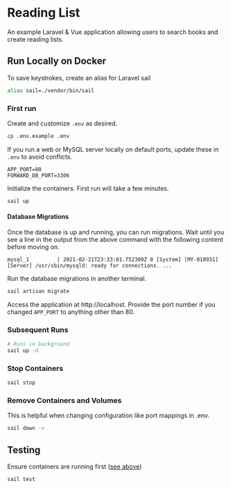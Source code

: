 # Reading List
An example Laravel & Vue application allowing users to search books and create reading lists.

## Run Locally on Docker

To save keystrokes, create an alias for Laravel sail 
```bash
alias sail=./vendor/bin/sail
```

### First run

Create and customize `.env` as desired.
```bash 
cp .env.example .env
```
If you run a web or MySQL server locally on default ports, update these in `.env` to avoid conflicts.
```apacheconf
APP_PORT=80
FORWARD_DB_PORT=3306
```
Initialize the containers.  First run will take a few minutes.
```bash
sail up 
```

#### Database Migrations

Once the database is up and running, you can run migrations.  Wait until you see a line in the output from the above command with the following content before moving on.
```
mysql_1         | 2021-02-21T23:33:01.752309Z 0 [System] [MY-010931] [Server] /usr/sbin/mysqld: ready for connections. ...
```

Run the database migrations in another terminal.
```bash
sail artisan migrate
```

Access the application at http://localhost. Provide the port number if you changed `APP_PORT` to anything other than 80.

### Subsequent Runs
```bash
# Runs in background
sail up -d
```

### Stop Containers
```bash
sail stop
```

### Remove Containers and Volumes
This is helpful when changing configuration like port mappings in .env.
```bash
sail down -v
```

## Testing
Ensure containers are running first ([see above](#run-locally-on-docker))
```bash
sail test
```
